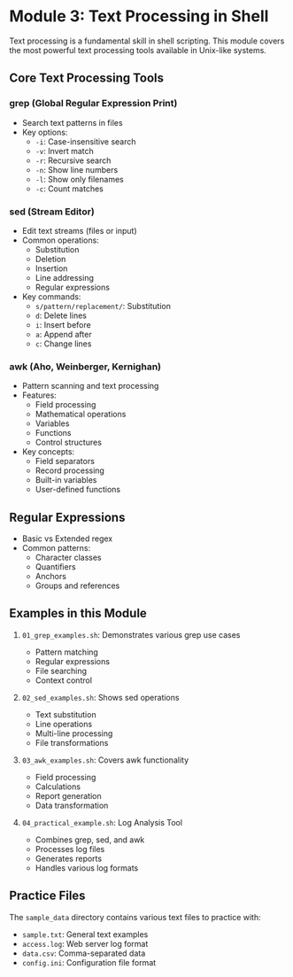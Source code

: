 # Module 3: Text Processing in Shell

Text processing is a fundamental skill in shell scripting. This module covers the most powerful text processing tools available in Unix-like systems.

## Core Text Processing Tools

### grep (Global Regular Expression Print)
- Search text patterns in files
- Key options:
  - `-i`: Case-insensitive search
  - `-v`: Invert match
  - `-r`: Recursive search
  - `-n`: Show line numbers
  - `-l`: Show only filenames
  - `-c`: Count matches

### sed (Stream Editor)
- Edit text streams (files or input)
- Common operations:
  - Substitution
  - Deletion
  - Insertion
  - Line addressing
  - Regular expressions
- Key commands:
  - `s/pattern/replacement/`: Substitution
  - `d`: Delete lines
  - `i`: Insert before
  - `a`: Append after
  - `c`: Change lines

### awk (Aho, Weinberger, Kernighan)
- Pattern scanning and text processing
- Features:
  - Field processing
  - Mathematical operations
  - Variables
  - Functions
  - Control structures
- Key concepts:
  - Field separators
  - Record processing
  - Built-in variables
  - User-defined functions

## Regular Expressions
- Basic vs Extended regex
- Common patterns:
  - Character classes
  - Quantifiers
  - Anchors
  - Groups and references

## Examples in this Module

1. `01_grep_examples.sh`: Demonstrates various grep use cases
   - Pattern matching
   - Regular expressions
   - File searching
   - Context control

2. `02_sed_examples.sh`: Shows sed operations
   - Text substitution
   - Line operations
   - Multi-line processing
   - File transformations

3. `03_awk_examples.sh`: Covers awk functionality
   - Field processing
   - Calculations
   - Report generation
   - Data transformation

4. `04_practical_example.sh`: Log Analysis Tool
   - Combines grep, sed, and awk
   - Processes log files
   - Generates reports
   - Handles various log formats

## Practice Files
The `sample_data` directory contains various text files to practice with:
- `sample.txt`: General text examples
- `access.log`: Web server log format
- `data.csv`: Comma-separated data
- `config.ini`: Configuration file format
